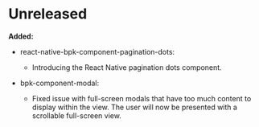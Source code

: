 # Unreleased

**Added:**
- react-native-bpk-component-pagination-dots:
  - Introducing the React Native pagination dots component.

- bpk-component-modal:
  - Fixed issue with full-screen modals that have too much content to display within the view. The user will now be presented with a scrollable full-screen view.
